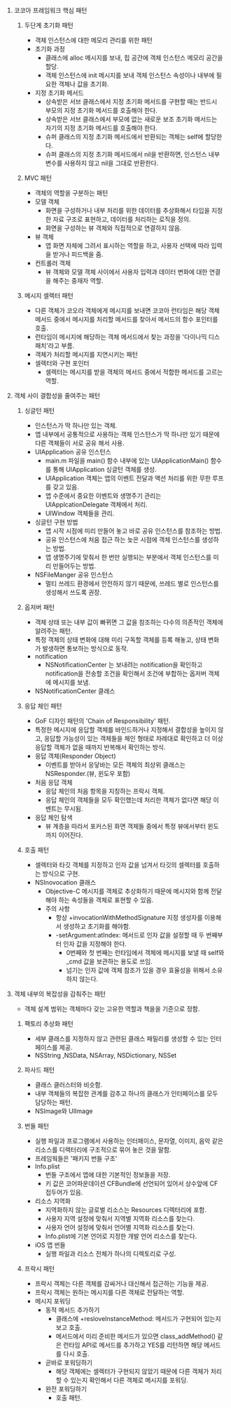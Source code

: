 1. 코코아 프레임워크 핵심 패턴
    1. 두단계 초기화 패턴
        - 객체 인스턴스에 대한 메모리 관리를 위한 패턴
        - 초기화 과정
            - 클래스에 alloc 메시지를 보내, 힙 공간에 객체 인스턴스 메모리 공간을 할당.
            - 객체 인스턴스에 init 메시지를 보내 객체 인스턴스 속성이나 내부에 필요한 객체나 값을 초기화.
        - 지정 초기화 메서드
            - 상속받은 서브 클래스에서 지정 초기화 메서드를 구현할 때는 반드시 부모의 지정 초기화 메서드를 호출해야 한다.
            - 상속받은 서브 클래스에서 부모에 없는 새로운 보조 초기화 메서드는 자기의 지정 초기화 메서드를 호출해야 한다.
            - 슈퍼 클래스의 지정 초기화 메서드에서 반환되는 객체는 self에 할당한다.
            - 슈퍼 클래스의 지정 초기화 메서드에서 nil을 반환하면, 인스턴스 내부 변수를 사용하지 않고 nil을 그대로 반환한다.
    
    2. MVC 패턴
        - 객체의 역할을 구분하는 패턴
        - 모델 객체
            - 화면을 구성하거나 내부 처리를 위한 데이터를 추상화해서 타입을 지정한 자료 구조로 표현하고, 데이터를 처리하는 로직을 정의.
            - 화면을 구성하는 뷰 객체와 직접적으로 연결하지 않음.
        - 뷰 객체
            - 앱 화면 자체에 그려서 표시하는 역할을 하고, 사용자 선택에 따라 입력을 받거나 피드백을 줌.
        - 컨트롤러 객체
            - 뷰 객체와 모델 객체 사이에서 사용자 입력과 데이터 변화에 대한 연결을 해주는 중재자 역할.
    
    3. 메시지 셀렉터 패턴
        - 다른 객체가 코오라 객체에게 메시지를 보내면 코코아 런타임은 해당 객체 메서드 중에서 메시지를 처리할 메서드를 찾아서 메서드의 함수 포인터를 호출.
        - 런타임이 메시지에 해당하는 객체 메서드에서 찾는 과정을 '다이나믹 디스패치'라고 부름.
        - 객체가 처리할 메시지를 지연시키는 패턴
        - 셀렉터와 구현 포인터
            - 셀렉터는 메시지를 받을 객체의 메서드 중에서 적합한 메서드를 고르는 역할.


2. 객체 사이 결합성을 줄여주는 패턴
    1. 싱글턴 패턴
        - 인스턴스가 딱 하나만 있는 객체.
        - 앱 내부에서 공통적으로 사용하는 객체 인스턴스가 딱 하나만 있기 때문에 다른 객체들이 서로 공유 해서 사용.
        - UIApplication 공유 인스턴스
            - main.m 파일을 main() 함수 내부에 있는 UIApplicationMain() 함수를 통해 UIApplication 싱글턴 객체를 생성.
            - UIApplication 객체는 앱의 이벤트 전달과 액션 처리를 위한 무한 루프를 갖고 있음.
            - 앱 수준에서 중요한 이벤트와 생명주기 관리는 UIApplcationDelegate 객체에서 처리.
            - UIWindow 객체들을 관리.
        - 싱글턴 구현 방법
            - 앱 시작 시점에 미리 만들어 놓고 바로 공유 인스턴스를 참조하는 방법.
            - 공유 인스턴스에 처음 접근 하는 늦은 시점에 객체 인스턴스를 생성하는 방법.
            - 앱 생명주기에 맞춰서 한 번만 실행되는 부분에서 객체 인스턴스를 미리 만들어두는 방법.
        - NSFileManger 공유 인스턴스
            - 멀티 쓰레드 환경에서 안전하지 않기 때문에, 쓰레드 별로 인스턴스를 생성해서 쓰도록 권장.
    
    2. 옵저버 패턴
        - 객체 상태 또는 내부 값이 빠뀌면 그 값을 참조하는 다수의 의존적인 객체에 알려주는 패턴.
        - 특정 객체의 상태 변화에 대해 미리 구독할 객체를 등록 해놓고, 상태 변화가 발생하면 통보하는 방식으로 동작.
        - notification
            - NSNotificationCenter 는 보내려는 notification을 확인하고 notification을 전송할 조건을 확인해서 조건에 부합하는 옵저버 객체에 메시지를 보냄.
        - NSNotificationCenter 클래스
    
    3. 응답 체인 패턴
        - GoF 디자인 패턴의 'Chain of Responsibility' 패턴.
        - 특정한 메시지에 응답할 객체를 바인드하거나 지정해서 결합성을 높이지 않고, 응답할 가능성이 있는 객체들을 체인 형태로 차례대로 확인하고 더 이상 응답할 객체가 없을 때까지 반복해서 확인하는 방식.
        - 응답 객체(Responder Object)
            - 이벤트를 받아서 응닿바는 모든 객체의 최상위 클래스는 NSResponder.(뷰, 윈도우 포함)
        - 처음 응답 객체
            - 응답 체인의 처음 항목을 지칭하는 프락시 객체.
            - 응답 체인의 객체들을 모두 확인했는데 처리한 객체가 없다면 해당 이벤트는 무시됨.
        - 응답 체인 탐색
            - 뷰 계층을 따라서 포커스된 화면 객체들 중에서 특정 뷰에서부터 윈도까지 이어진다.
    
    4. 호출 패턴
        - 셀렉터와 타깃 객체를 지정하고 인자 값을 넘겨서 타깃의 셀렉터를 호출하는 방식으로 구현.
        - NSInovocation 클래스
            - Objective-C 메시지를 객체로 추상화하기 때문에 메시지와 함께 전달해야 하는 속성들을 객체로 표현할 수 있음.
            - 주의 사항
                - 항상 +invocationWithMethodSignature 지정 생성자를 이용해서 생성하고 초기화를 해야함.
                - -setArgument:atIndex: 메서드로 인자 값을 설정할 때 두 번째부터 인자 값을 지정해야 한다.
                    - 0번째와 첫 번째는 런타임에서 객체에 메시지를 보낼 때 self와 _cmd 값을 보관하는 용도로 쓰임.
                    - 넘기는 인자 값에 객체 참조가 있을 경우 효율성을 위해서 소유하지 않는다.


3. 객체 내부의 복잡성을 감춰주는 패턴
    - 객체 설계 범위는 객체마다 갖는 고유한 역할과 책을을 기준으로 정함.
    1. 팩토리 추상화 패턴
        - 세부 클래스를 지정하지 않고 관련된 클래스 패밀리를 생성할 수 있는 인터페이스를 제공.
        - NSString ,NSData, NSArray, NSDictionary, NSSet

    2. 파사드 패턴
        - 클래스 클러스터와 비슷함.
        - 내부 객체들의 복잡한 관계를 감추고 하나의 클래스가 인터페이스를 모두 담당하는 패턴.
        - NSImage와 UIImage

    3. 번들 패턴
        - 실행 파일과 프로그램에서 사용하는 인터페이스, 문자열, 이미지, 음악 같은 리소스를 디렉터리에 구조적으로 묶어 놓은 것을 말함.
        - 프레임웍들은 '패키지 번들 구조'
        - Info.plist
            - 번들 구조에서 앱에 대한 기본적인 정보들을 저장.
            - 키 값은 코어파운데이션 CFBundle에 선언되어 있어서 상수앞에 CF 접두어가 있음.
        - 리소스 지역화
            - 지역화하지 않는 글로벌 리소스는 Resources 디렉터리에 포함.
            - 사용자 지역 설정에 맞춰서 지역별 지역화 리소스를 찾는다.
            - 사용자 언어 설정에 맞춰서 언어별 지역화 리소스를 찾는다.
            - Info.plist에 기본 언어로 지정한 개발 언어 리소스를 찾는다.
        - iOS 앱 번들
            - 실행 파일과 리소스 전체가 하나의 디렉토리로 구성.

    4. 프락시 패턴
        - 프락시 객체는 다른 객체를 감싸거나 대신해서 접근하는 기능을 제공.
        - 프락시 객체는 원하는 메시지를 다른 객체로 전달하는 역할.
        - 메시지 포워딩
            - 동적 메서드 추가하기
                - 클래스에 +resloveInstanceMethod: 메서드가 구현되어 있는지 보고 호출.
                - 메서드에서 미리 준비한 메서드가 있으면 class_addMethod() 같은 런타임 API로 메서드를 추가하고 YES를 리턴하면 해당 메서드를 다시 호출.
            - 곧바로 포워딩하기
                - 해당 객체에는 셀렉터가 구현되지 않았기 때문에 다른 객체가 처리할 수 있는지 확인해서 다른 객체로 메시지를 포워딩.
            - 완전 포워딩하기
                - 호출 패턴.
